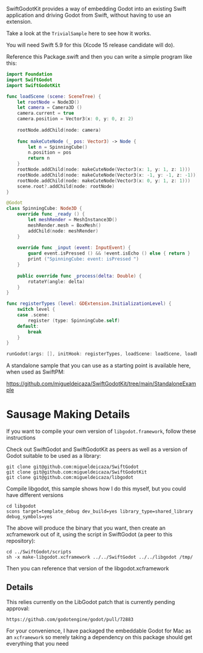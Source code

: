 SwiftGodotKit provides a way of embedding Godot into an existing Swift
application and driving Godot from Swift, without having to use an
extension.

Take a look at the `TrivialSample` here to see how it works.

You will need Swift 5.9 for this (Xcode 15 release candidate will do).

Reference this Package.swift and then you can write a simple program
like this:

```swift
import Foundation
import SwiftGodot
import SwiftGodotKit

func loadScene (scene: SceneTree) {
    let rootNode = Node3D()
    let camera = Camera3D ()
    camera.current = true
    camera.position = Vector3(x: 0, y: 0, z: 2)
    
    rootNode.addChild(node: camera)
    
    func makeCuteNode (_ pos: Vector3) -> Node {
        let n = SpinningCube()
        n.position = pos
        return n
    }
    rootNode.addChild(node: makeCuteNode(Vector3(x: 1, y: 1, z: 1)))
    rootNode.addChild(node: makeCuteNode(Vector3(x: -1, y: -1, z: -1)))
    rootNode.addChild(node: makeCuteNode(Vector3(x: 0, y: 1, z: 1)))
    scene.root?.addChild(node: rootNode)
}

@Godot
class SpinningCube: Node3D {
    override func _ready () {
        let meshRender = MeshInstance3D()
        meshRender.mesh = BoxMesh()
        addChild(node: meshRender)
    }
    
    override func _input (event: InputEvent) {
        guard event.isPressed () && !event.isEcho () else { return }
        print ("SpinningCube: event: isPressed ")
    }
    
    public override func _process(delta: Double) {
        rotateY(angle: delta)
    }
}

func registerTypes (level: GDExtension.InitializationLevel) {
    switch level {
    case .scene:
        register (type: SpinningCube.self)
    default:
        break
    }
}

runGodot(args: [], initHook: registerTypes, loadScene: loadScene, loadProjectSettings: { settings in })
```

A standalone sample that you can use as a starting point is available here, when used as SwiftPM:

https://github.com/migueldeicaza/SwiftGodotKit/tree/main/StandaloneExample


# Sausage Making Details 

If you want to compile your own version of `libgodot.framework`, follow 
these instructions

Check out SwiftGodot and SwiftGodotKit as peers as well as a version
of Godot suitable to be used as a library:

```
git clone git@github.com:migueldeicaza/SwiftGodot
git clone git@github.com:migueldeicaza/SwiftGodotKit
git clone git@github.com:migueldeicaza/libgodot
```

Compile libgodot, this sample shows how I do this myself, but
you could have different versions

```
cd libgodot
scons target=template_debug dev_build=yes library_type=shared_library debug_symbols=yes 
```

The above will produce the binary that you want, then create an
xcframework out of it, using the script in SwiftGodot (a peer to this
repository):

```
cd ../SwiftGodot/scripts
sh -x make-libgodot.xcframework ../../SwiftGodot ../../libgodot /tmp/
```

Then you can reference that version of the libgodot.xcframework

## Details

This relies currently on the LibGodot patch that is currently pending
approval:

    https://github.com/godotengine/godot/pull/72883

For your convenience, I have packaged the embeddable Godot for Mac as an `xcframework`
so merely taking a dependency on this package should get everything that you need
